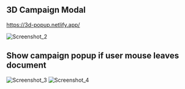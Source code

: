 ## 3D Campaign Modal

https://3d-popup.netlify.app/

![Screenshot_2](https://user-images.githubusercontent.com/52957100/196006651-534d46aa-ccf1-4a06-ab1b-072f77a829eb.png)

## Show campaign popup if user mouse leaves document

![Screenshot_3](https://user-images.githubusercontent.com/52957100/196006690-85f1ac0b-e2a2-4ecd-84ee-4fa51f18e647.png)
![Screenshot_4](https://user-images.githubusercontent.com/52957100/196006694-ce72ef00-b121-421a-9107-38ac40714dde.png)
